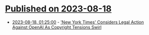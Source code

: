# [Published on 2023-08-18](index.md)

* [2023-08-18, 01:25:00](https://slashdot.org/story/23/08/17/2145211/new-york-times-considers-legal-action-against-openai-as-copyright-tensions-swirl?utm_source=rss1.0mainlinkanon&utm_medium=feed) - ['New York Times' Considers Legal Action Against OpenAI As Copyright Tensions Swirl](https://slashdot.org/story/23/08/17/2145211/new-york-times-considers-legal-action-against-openai-as-copyright-tensions-swirl?utm_source=rss1.0mainlinkanon&utm_medium=feed)

